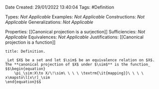 <div class="topSpace"></div>

Date Created: 29/01/2022 13:40:04
Tags: #Definition

Types: _Not Applicable_
Examples: _Not Applicable_
Constructions: _Not Applicable_
Generalizations: _Not Applicable_

Properties: [[Canonical projection is a surjection]]
Sufficiencies: _Not Applicable_
Equivalences: _Not Applicable_
Justifications: [[Canonical projection is a function]]

``` ad-Definition
title: Definition.

_Let $X$ be a set and let $\sim$ be an equivalence relation on $X$. The **canonical projection of $X$ under $\sim$** is the function_
$$\begin{equation}
    \pi_\sim:X\to X/\!\sim\ \ \ \ \textrm{\it{mapping}}\ \ \ \ x\mapsto\l[x\r]_\sim
\end{equation}$$

```
